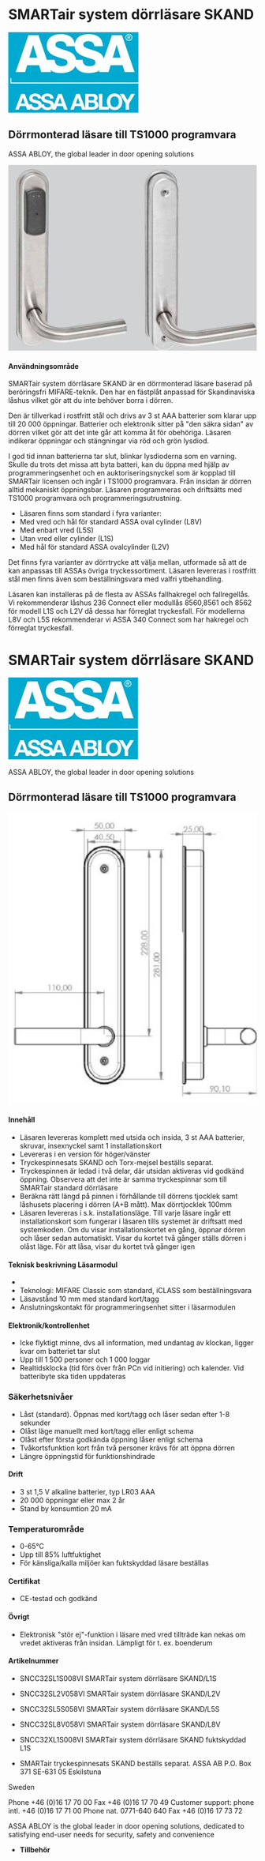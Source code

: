# SMARTair system dörrläsare SKAND

![](_page_0_Picture_1.jpeg)

## Dörrmonterad läsare till TS1000 programvara

ASSA ABLOY, the global leader in door opening solutions

![](_page_0_Picture_4.jpeg)

#### **Användningsområde**

SMARTair system dörrläsare SKAND är en dörrmonterad läsare baserad på beröringsfri MIFARE-teknik. Den har en fästplåt anpassad för Skandinaviska låshus vilket gör att du inte behöver borra i dörren.

Den är tillverkad i rostfritt stål och drivs av 3 st AAA batterier som klarar upp till 20 000 öppningar. Batterier och elektronik sitter på "den säkra sidan" av dörren vilket gör att det inte går att komma åt för obehöriga. Läsaren indikerar öppningar och stängningar via röd och grön lysdiod.

I god tid innan batterierna tar slut, blinkar lysdioderna som en varning. Skulle du trots det missa att byta batteri, kan du öppna med hjälp av programmeringsenhet och en auktoriseringsnyckel som är kopplad till SMARTair licensen och ingår i TS1000 programvara. Från insidan är dörren alltid mekaniskt öppningsbar. Läsaren programmeras och driftsätts med TS1000 programvara och programmeringsutrustning.

- Läsaren finns som standard i fyra varianter:
- Med vred och hål för standard ASSA oval cylinder (L8V)
- Med enbart vred (L5S)
- Utan vred eller cylinder (L1S)
- Med hål för standard ASSA ovalcylinder (L2V)

Det finns fyra varianter av dörrtrycke att välja mellan, utformade så att de kan anpassas till ASSAs övriga tryckessortiment. Läsaren levereras i rostfritt stål men finns även som beställningsvara med valfri ytbehandling.

Läsaren kan installeras på de flesta av ASSAs fallhakregel och fallregellås. Vi rekommenderar låshus 236 Connect eller modullås 8560,8561 och 8562 för modell L1S och L2V då dessa har förreglat tryckesfall. För modellerna L8V och L5S rekommenderar vi ASSA 340 Connect som har hakregel och förreglat tryckesfall.

# SMARTair system dörrläsare SKAND

![](_page_1_Picture_1.jpeg)

ASSA ABLOY, the global leader in door opening solutions

## Dörrmonterad läsare till TS1000 programvara

![](_page_1_Figure_4.jpeg)

#### **Innehåll**

- Läsaren levereras komplett med utsida och insida, 3 st AAA batterier, skruvar, insexnyckel samt 1 installationskort
- Levereras i en version för höger/vänster
- Tryckespinnesats SKAND och Torx-mejsel beställs separat.
- Tryckespinnen är ledad i två delar, där utsidan aktiveras vid godkänd öppning. Observera att det inte är samma tryckespinnar som till SMARTair standard dörrläsare
- Beräkna rätt längd på pinnen i förhållande till dörrens tjocklek samt låshusets placering i dörren (A+B mått). Max dörrtjocklek 100mm
- Läsaren levereras i s.k. installationsläge. Till varje läsare ingår ett installationskort som fungerar i läsaren tills systemet är driftsatt med systemkoden. Om du visar installationskortet en gång, öppnar dörren och låser sedan automatiskt. Visar du kortet två gånger ställs dörren i olåst läge. För att låsa, visar du kortet två gånger igen

#### **Teknisk beskrivning Läsarmodul**

- 
- Teknologi: MIFARE Classic som standard, iCLASS som beställningsvara
- Läsavstånd 10 mm med standard kort/tagg
- Anslutningskontakt för programmeringsenhet sitter i läsarmodulen

#### **Elektronik/kontrollenhet**

- Icke flyktigt minne, dvs all information, med undantag av klockan, ligger kvar om batteriet tar slut
- Upp till 1 500 personer och 1 000 loggar
- Realtidsklocka (tid förs över från PCn vid initiering) och kalender. Vid batteribyte ska tiden uppdateras

### **Säkerhetsnivåer**

- Låst (standard). Öppnas med kort/tagg och låser sedan efter 1-8 sekunder
- Olåst läge manuellt med kort/tagg eller enligt schema
- Olåst efter första godkända öppning låser enligt schema
- Tvåkortsfunktion kort från två personer krävs för att öppna dörren
- Längre öppningstid för funktionshindrade

#### **Drift**

- 3 st 1,5 V alkaline batterier, typ LR03 AAA
- 20 000 öppningar eller max 2 år
- Stand by konsumtion 20 mA

### **Temperaturområde**

- 0-65°C
- Upp till 85% luftfuktighet
- För känsliga/kalla miljöer kan fuktskyddad läsare beställas

#### **Certifikat**

- CE-testad och godkänd
#### **Övrigt**

- Elektronisk "stör ej"-funktion i läsare med vred tillträde kan nekas om vredet aktiveras från insidan. Lämpligt för t. ex. boenderum
#### **Artikelnummer**

- SNCC32SL1S008VI SMARTair system dörrläsare SKAND/L1S
- SNCC32SL2V058VI SMARTair system dörrläsare SKAND/L2V
- SNCC32SL5S058VI SMARTair system dörrläsare SKAND/L5S
- SNCC32SL8V058VI SMARTair system dörrläsare SKAND/L8V
- SNCC32XL1S008VI SMARTair system dörrläsare SKAND fuktskyddad L1S

- SMARTair tryckespinnesats SKAND beställs separat.
ASSA AB P.O. Box 371 SE-631 05 Eskilstuna

Sweden

Phone +46 (0)16 17 70 00 Fax +46 (0)16 17 70 49 Customer support: phone intl. +46 (0)16 17 71 00 Phone nat. 0771-640 640 Fax +46 (0)16 17 73 72

ASSA ABLOY is the global leader in door opening solutions, dedicated to satisfying end-user needs for security, safety and convenience

- **Tillbehör**